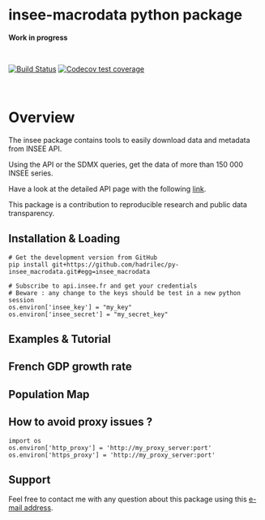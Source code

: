 insee-macrodata python package
=======

**Work in progress**

<br> 

 [![Build Status](https://github.com/hadrilec/py-insee_macrodata/actions/workflows/insee-macrodata-test.yml/badge.svg)](https://github.com/hadrilec/py-insee_macrodata/actions/workflows/insee-macrodata-test.yml/badge.svg) 
[![Codecov test coverage](https://codecov.io/gh/hadrilec/py-insee_macrodata/branch/master/graph/badge.svg)](https://codecov.io/gh/hadrilec/py-insee_macrodata?branch=master) 
 
<br> 

# Overview

The insee package contains tools to easily download data and metadata from INSEE API. 

Using the API or the SDMX queries, get the data of more than 150 000 INSEE series.

Have a look at the detailed API page with the following [link](https://api.insee.fr/catalogue/).

This package is a contribution to reproducible research and public data transparency.

## Installation & Loading

```
# Get the development version from GitHub
pip install git+https://github.com/hadrilec/py-insee_macrodata.git#egg=insee_macrodata

# Subscribe to api.insee.fr and get your credentials
# Beware : any change to the keys should be test in a new python session
os.environ['insee_key'] = "my_key"
os.environ['insee_secret'] = "my_secret_key"

```
## Examples & Tutorial

## French GDP growth rate

## Population Map

## How to avoid proxy issues ?

```
import os 
os.environ['http_proxy'] = 'http://my_proxy_server:port'
os.environ['https_proxy'] = 'http://my_proxy_server:port'
```

## Support
Feel free to contact me with any question about this package using this [e-mail address](mailto:hadrien.leclerc@insee.fr?subject=[py-package][inseeMacroData]).
